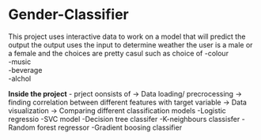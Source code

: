 # Gender-Classifier

This project uses interactive data to work on a model that will predict the output
the output uses the input to determine weather the user is a male or a female
and the choices are pretty casul such as choice of
-colour<br />
-music<br />
-beverage<br />
-alchol<br />

**Inside the project** - prject oonsists of 
-> Data loading/ precrocessing
-> finding correlation between different features with target variable
-> Data visualization
-> Comparing different classification models
     -Logistic regressio
     -SVC model
     -Decision tree classifer
     -K-neighbours classisfer
     -Random forest regressor
     -Gradient boosing classifier


